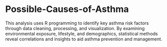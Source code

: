 # Possible-Causes-of-Asthma
 This analysis uses R programming to identify key asthma risk factors through data cleaning, processing, and visualization. By examining environmental exposure, lifestyle, and demographics, statistical methods reveal correlations and insights to aid asthma prevention and management.

